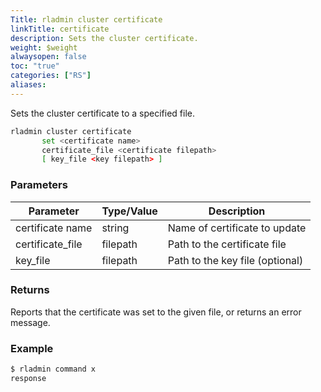 ```yaml
---
Title: rladmin cluster certificate
linkTitle: certificate
description: Sets the cluster certificate.
weight: $weight
alwaysopen: false
toc: "true"
categories: ["RS"]
aliases: 
---
```


Sets the cluster certificate to a specified file.

```sh
rladmin cluster certificate 
       set <certificate name> 
       certificate_file <certificate filepath> 
       [ key_file <key filepath> ]
```

### Parameters

| Parameter | Type/Value | Description |
|-----------|------------|-------------|
| certificate name | string | Name of certificate to update |
| certificate_file | filepath | Path to the certificate file |
| key_file | filepath | Path to the key file (optional) |

### Returns

Reports that the certificate was set to the given file, or returns an error message.

### Example

```sh
$ rladmin command x
response
```
